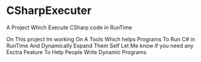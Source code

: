 # CSharpExecuter
A Project Which Execute CSharp code in RunTime

On This project Im working On A Tools Which helps Programs To Run C# in RunTime And Dynamically Expand Them Self
Let Me know if you need any Exctra Feature To Help People Write Dynamic Programs
